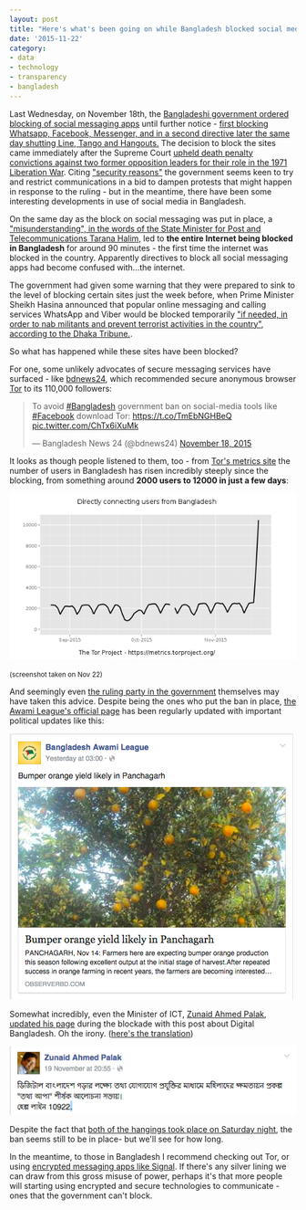 ```yaml
---
layout: post
title: "Here's what's been going on while Bangladesh blocked social media"
date: '2015-11-22'
category:
- data
- technology
- transparency
- bangladesh
---
```


Last Wednesday, on November 18th, the [Bangladeshi government ordered blocking of social messaging apps](http://www.thedailystar.net/country/govt-orders-blocking-facebook-whatsapp-viber-174289) until further notice - [first blocking Whatsapp, Facebook, Messenger, and in a second directive later the same day shutting Line, Tango and Hangouts.](http://en.prothom-alo.com/bangladesh/news/86459/%E2%80%98Blocking-apps-can%E2%80%99t-be-a-solution%E2%80%99) The decision to block the sites came immediately after the Supreme Court [upheld death penalty convictions against two former opposition leaders for their role in the 1971 Liberation War](http://www.dhakatribune.com/bangladesh/2015/nov/18/sc-upholds-mujahids-death-penalty). Citing ["security reasons"](http://www.dhakatribune.com/bangladesh/2015/nov/19/social-networking-platforms-blocked) the government seems keen to try and restrict communications in a bid to dampen protests that might happen in response to the ruling - but in the meantime, there have been some interesting developments in use of social media in Bangladesh.

<!--more-->

On the same day as the block on social messaging was put in place, a ["misunderstanding", in the words of the State Minister for Post and Telecommunications Tarana Halim](http://www.thedailystar.net/country/internet-blocked-across-country-temporarily-174304), led to **the entire Internet being blocked in Bangladesh** for around 90 minutes - the first time the internet was blocked in the country. Apparently directives to block all social messaging apps had become confused with...the internet.

The government had given some warning that they were prepared to sink to the level of blocking certain sites just the week before, when Prime Minister Sheikh Hasina announced that popular online messaging and calling services WhatsApp and Viber would be blocked temporarily ["if needed, in order to nab militants and prevent terrorist activities in the country", according to the Dhaka Tribune.](http://www.thedailystar.net/country/whatsapp-viber-be-blocked-pm-170767).

So what has happened while these sites have been blocked? 

For one, some unlikely advocates of secure messaging services have surfaced - like [bdnews24](http://bdnews24.com/), which recommended secure anonymous browser [Tor](https://www.torproject.org/) to its 110,000 followers: 

<blockquote class="twitter-tweet" data-cards="hidden" lang="en"><p lang="en" dir="ltr">To avoid <a href="https://twitter.com/hashtag/Bangladesh?src=hash">#Bangladesh</a> government ban on social-media tools like <a href="https://twitter.com/hashtag/Facebook?src=hash">#Facebook</a> download Tor: <a href="https://t.co/TmEbNGHBeQ">https://t.co/TmEbNGHBeQ</a> <a href="https://t.co/ChTx6iXuMk">pic.twitter.com/ChTx6iXuMk</a></p>&mdash; Bangladesh News 24 (@bdnews24) <a href="https://twitter.com/bdnews24/status/666961407942991872">November 18, 2015</a></blockquote>
<script async src="//platform.twitter.com/widgets.js" charset="utf-8"></script>

It looks as though people listened to them, too - from [Tor's metrics site](metrics.torproject.org) the number of users in Bangladesh has risen incredibly steeply since the blocking, from something around **2000 users to 12000 in just a few days**:

<img src="/assets/blog/2015/tor-usage-bangladesh.png" alt="metrics of tor usage in Bangladesh">

<small>(screenshot taken on Nov 22)</small>

And seemingly even [the ruling party in the government](https://en.wikipedia.org/wiki/Bangladesh_Awami_League) themselves may have taken this advice. Despite being the ones who put the ban in place, [the Awami League's official page](https://www.facebook.com/awamileague.1949/) has been regularly updated with important political updates like this:

<img src="/assets/blog/2015/awami-league-oranges.png" alt="screenshot of Awami league posting to Facebook">

Somewhat incredibly, even the Minister of ICT, [Zunaid Ahmed Palak](https://en.wikipedia.org/wiki/Zunaid_Ahmed_Palak), [updated his page](https://www.facebook.com/palakmp) during the blockade with this post about Digital Bangladesh. Oh the irony. ([here's the translation](https://translate.google.com/#auto/en/%E0%A6%A1%E0%A6%BF%E0%A6%9C%E0%A6%BF%E0%A6%9F%E0%A6%BE%E0%A6%B2%20%E0%A6%AC%E0%A6%BE%E0%A6%82%E0%A6%B2%E0%A6%BE%E0%A6%A6%E0%A7%87%E0%A6%B6%20%E0%A6%97%E0%A7%9C%E0%A6%BE%E0%A6%B0%20%E0%A6%B2%E0%A6%95%E0%A7%8D%E0%A6%B7%E0%A7%8D%E0%A6%AF%E0%A7%87%20%E0%A6%A4%E0%A6%A5%E0%A7%8D%E0%A6%AF%20%E0%A6%AF%E0%A7%8B%E0%A6%97%E0%A6%BE%E0%A6%AF%E0%A7%8B%E0%A6%97%20%E0%A6%AA%E0%A7%8D%E0%A6%B0%E0%A6%AF%E0%A7%81%E0%A6%95%E0%A7%8D%E0%A6%A4%E0%A6%BF%E0%A6%B0%20%E0%A6%AE%E0%A6%BE%E0%A6%A7%E0%A7%8D%E0%A6%AF%E0%A6%AE%E0%A7%87%20%E0%A6%AE%E0%A6%B9%E0%A6%BF%E0%A6%B2%E0%A6%BE%E0%A6%A6%E0%A7%87%E0%A6%B0%20%E0%A6%95%E0%A7%8D%E0%A6%B7%E0%A6%AE%E0%A6%A4%E0%A6%BE%E0%A7%9F%E0%A6%A8%20%E0%A6%AA%E0%A7%8D%E0%A6%B0%E0%A6%95%E0%A6%B2%E0%A7%8D%E0%A6%AA%0A%22%E0%A6%A4%E0%A6%A5%E0%A7%8D%E0%A6%AF%20%E0%A6%86%E0%A6%AA%E0%A6%BE%22%20%E0%A6%B6%E0%A7%80%E0%A6%B0%E0%A7%8D%E0%A6%B7%E0%A6%95%20%E0%A6%86%E0%A6%B2%E0%A7%8B%E0%A6%9A%E0%A6%A8%E0%A6%BE%20%E0%A6%B8%E0%A6%AD%E0%A6%BE%E0%A7%9F%E0%A5%A4%0A%E0%A6%B9%E0%A7%87%E0%A6%B2%E0%A7%8D%E0%A6%AA%20%E0%A6%B2%E0%A6%BE%E0%A6%87%E0%A6%A8%2010922.))


<img src="/assets/blog/2015/ict-minister.png" alt="screenshot of ICT minister page">

Despite the fact that [both of the hangings took place on Saturday night](http://www.theguardian.com/world/2015/nov/21/bangladesh-executes-opposition-leaders), the ban seems still to be in place- but we'll see for how long. 

In the meantime, to those in Bangladesh I recommend checking out Tor, or using [encrypted messaging apps like Signal](https://whispersystems.org/blog/signal/). If there's any silver lining we can draw from this gross misuse of power, perhaps it's that more people will starting using encrypted and secure technologies to communicate - ones that the government can't block.
